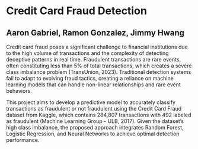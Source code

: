 # Credit Card Fraud Detection
## Aaron Gabriel, Ramon Gonzalez, Jimmy Hwang

Credit card fraud poses a significant challenge to financial institutions due to the high volume of transactions and the complexity of detecting deceptive patterns in real time. Fraudulent transactions are rare events, often constituting less than 5% of total transactions, which creates a severe class imbalance problem (TransUnion, 2023). Traditional detection systems fail to adapt to evolving fraud tactics, creating a reliance on machine learning models that can handle non-linear relationships and rare event behaviors.

This project aims to develop a predictive model to accurately classify transactions as fraudulent or not fraudulent using the Credit Card Fraud dataset from Kaggle, which contains 284,807 transactions with 492 labeled as fraudulent (Machine Learning Group - ULB, 2017). Given the dataset’s high class imbalance, the proposed approach integrates Random Forest, Logistic Regression, and Neural Networks to achieve optimal detection performance.
